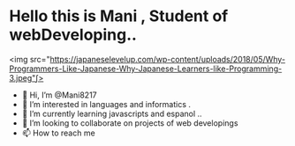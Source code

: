 
# Hello this is Mani , Student of webDeveloping.. 
<img src="https://japaneselevelup.com/wp-content/uploads/2018/05/Why-Programmers-Like-Japanese-Why-Japanese-Learners-like-Programming-3.jpeg"∫>










- 👋 Hi, I’m @Mani8217
- 👀 I’m interested in languages and informatics . 
- 🌱 I’m currently learning javascripts and espanol ..
- 💞️ I’m looking to collaborate on projects of web developings
- 📫 How to reach me 


<!---
Mani8217/Mani8217 is a ✨ special ✨ repository because its `README.md` (this file) appears on your GitHub profile.
You can click the Preview link to take a look at your changes.
--->
